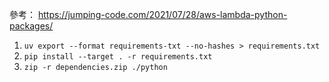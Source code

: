 參考：
https://jumping-code.com/2021/07/28/aws-lambda-python-packages/


1. `uv export --format requirements-txt --no-hashes > requirements.txt`
2. `pip install --target . -r requirements.txt`
3. `zip -r dependencies.zip ./python`